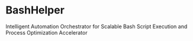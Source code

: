 # BashHelper
Intelligent Automation Orchestrator for Scalable Bash Script Execution and Process Optimization Accelerator
